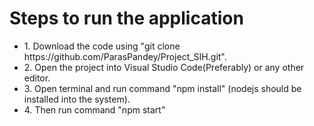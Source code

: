 <h1>Steps to run the application</h2>
<ul>
<li>1. Download the code using "git clone https://github.com/ParasPandey/Project_SIH.git".</li>
<li>2. Open the project into Visual Studio Code(Preferably) or any other editor.</li>
<li>3. Open terminal and run command "npm install" (nodejs should be installed into the system).</li>
<li>4. Then run command "npm start"</li>
</ul>
